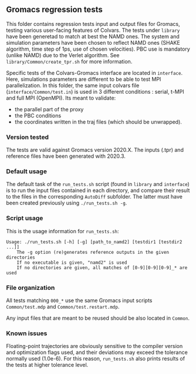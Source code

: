 ## Gromacs regression tests

This folder contains regression tests input and output files for Gromacs, testing various user-facing features of Colvars.
The tests under `library` have been generetad to match at best the NAMD ones. The system and simulation parameters have been chosen to reflect NAMD ones (SHAKE algorithm, time step of 1ps, use of chosen velocities). PBC use is mandatory (unlike NAMD) due to the Verlet algorithm. See `library/Common/create_tpr.sh` for more information.

Specific tests of the Colvars-Gromacs interface are located in `interface`. Here, simulations parameters are different to be able to test MPI parallelization.
In this folder, the same input colvars file (`interface/Common/test.in`) is used in 3 different conditions : serial, t-MPI and full MPI (OpenMPI). Its meant to validate:

   - the parallel part of the proxy
   - the PBC conditions
   - the coordinates written in the traj files (which should be unwrapped).

### Version tested

The tests are valid against Gromacs version 2020.X. The inputs (.tpr) and reference files have been generated with 2020.3.

### Default usage

The default task of the `run_tests.sh` script (found in `library` and `interface`) is to run the input files contained in each directory, and compare their result to the files in the corresponding `AutoDiff` subfolder.  The latter must have been created previously using `./run_tests.sh -g`.

### Script usage

This is the usage information for `run_tests.sh`:
```
Usage: ./run_tests.sh [-h] [-g] [path_to_namd2] [testdir1 [testdir2 ...]]
    The -g option (re)generates reference outputs in the given directories
    If no executable is given, "namd2" is used
    If no directories are given, all matches of [0-9][0-9][0-9]_* are used
```

### File organization

All tests matching `000_*` use the same Gromacs input scripts `Common/test.mdp` and `Common/test.restart.mdp`.

Any input files that are meant to be reused should be also located in `Common`.

### Known issues

Floating-point trajectories are obviously sensitive to the compiler version and optimization flags used, and their deviations may exceed the tolerance normally used (1.0e-6).  For this reason, `run_tests.sh` also prints results of the tests at higher tolerance level.
